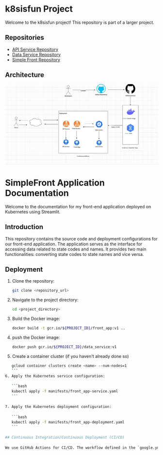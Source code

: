 # k8sisfun Project

Welcome to the k8sisfun project! This repository is part of a larger project.

## Repositories

- [API Service Repository](https://github.com/Nivrin/k8sIsFun-APIService)
- [Data Service Repository](https://github.com/Nivrin/k8sIsFun-DataService)
- [Simple Front Repository](https://github.com/Nivrin/k8sIsFun-SimpleFront)

## Architecture

![Architecture](images/architecture.JPG)

# SimpleFront Application Documentation

Welcome to the documentation for my front-end application deployed on Kubernetes using Streamlit.

## Introduction

This repository contains the source code and deployment configurations for our front-end application. The application serves as the interface for accessing data related to state codes and names. It provides two main functionalities: converting state codes to state names and vice versa.

## Deployment

1. Clone the repository:

    ```bash
    git clone <repository_url>
    ```

2. Navigate to the project directory:

    ```bash
    cd <project_directory>
    ```

3. Build the Docker image:

    ```bash
    docker build -t gcr.io/${PROJECT_ID}/front_app:v1 ..
    ```
4. push the Docker image:

    ```bash
    docker push gcr.io/${PROJECT_ID}/data_service:v1
    ```
 5. Create a container cluster (if you haven't already done so)
 ```bash
    gcloud container clusters create <name> --num-nodes=1 
    ```
6. Apply the Kubernetes service configuration:

    ```bash
    kubectl apply -f manifests/front_app-service.yaml
    ```

7. Apply the Kubernetes deployment configuration:

    ```bash
    kubectl apply -f manifests/front_app-deployment.yaml
    ```

## Continuous Integration/Continuous Deployment (CI/CD)

We use GitHub Actions for CI/CD. The workflow defined in the `google.yml` file automates the building, publishing, and deploying processes.
